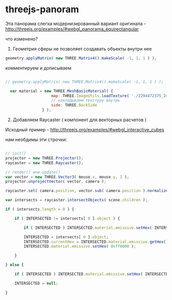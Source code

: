 threejs-panoram
===============

Эта панорама слегка модернизированный вариант оригинала - http://threejs.org/examples/#webgl_panorama_equirectangular

что изменено?

1. Геометрия сферы не позволяет создавать объекты внутри нее
```javascript
geometry.applyMatrix( new THREE.Matrix4().makeScale( -1, 1, 1 ) );
```
комментируем и дописываем
```javascript

// geometry.applyMatrix( new THREE.Matrix4().makeScale( -1, 1, 1 ) );

  var material = new THREE.MeshBasicMaterial( {
					map: THREE.ImageUtils.loadTexture( './2294472375_24a3b8ef46_o.jpg' ),
					// накладываем текстуру внутрь
					side: THREE.BackSide
				} );
```
2. Добавляем Raycaster ( компонент для векторных расчетов )

Исходный пример - http://threejs.org/examples/#webgl_interactive_cubes

нам необдимы эти строчки: 
```javascript

// init()
projector = new THREE.Projector();
raycaster = new THREE.Raycaster();

// render() или update()
var vector = new THREE.Vector3( mouse.x, mouse.y, 1 );
projector.unprojectVector( vector, camera );

raycaster.set( camera.position, vector.sub( camera.position ).normalize() );

var intersects = raycaster.intersectObjects( scene.children );

if ( intersects.length > 0 ) {

	if ( INTERSECTED != intersects[ 0 ].object ) {

		if ( INTERSECTED ) INTERSECTED.material.emissive.setHex( INTERSECTED.currentHex );

		INTERSECTED = intersects[ 0 ].object;
		INTERSECTED.currentHex = INTERSECTED.material.emissive.getHex();
		INTERSECTED.material.emissive.setHex( 0xff0000 );

	}

} else {

	if ( INTERSECTED ) INTERSECTED.material.emissive.setHex( INTERSECTED.currentHex );

	INTERSECTED = null;

}
```
